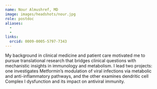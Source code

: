 ```yaml
---
name: Nour Almushref, MD
image: images/headshots/nour.jpg
role: postdoc
aliases:
  - 
  - 
links:
  orcid: 0009-0005-5797-7343
---
```


My background in clinical medicine and patient care motivated me to pursue translational research that bridges clinical questions with mechanistic insights in immunology and metabolism. I lead two projects: one investigates Metformin’s modulation of viral infections via metabolic and anti-inflammatory pathways, and the other examines dendritic cell Complex I dysfunction and its impact on antiviral immunity.
